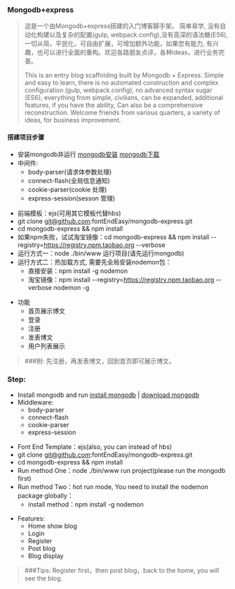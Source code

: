 ### Mongodb+express
> 这是一个由Mongodb+express搭建的入门博客脚手架。
简单易学, 没有自动化构建以及复杂的配置(gulp, webpack.config),没有高深的语法糖(ES6),
一切从简，平民化，可自由扩展，可增加额外功能，如果您有能力, 有兴趣，也可以进行全面的重构。欢迎各路朋友点评，各种ideas，进行业务完善。
>
>This is an entry blog scaffolding built by Mongodb + Express. Simple and easy to learn, there is no automated construction and complex configuration (gulp, webpack.config), no advanced syntax sugar (ES6), everything from simple, civilians, can be expanded, additional features, if you have the ability, Can also be a comprehensive reconstruction. Welcome friends from various quarters, a variety of ideas, for business improvement.

#### 搭建项目步骤
* 安装mongodb并运行 [mongodb安装](http://www.runoob.com/mongodb/mongodb-window-install.html) [mongodb下载](https://www.mongodb.com/download-center?jmp=nav)
* 中间件:
	- body-parser(请求体参数处理)
	- connect-flash(全局信息通知)
	- cookie-parser(cookie 处理)
	- express-session(sesson 管理)
>


* 前端模板：ejs(可用其它模板代替hbs)
* git clone git@github.com:fontEndEasy/mongodb-express.git
* cd mongodb-express && npm install
* 如果npm失败，试试淘宝镜像：cd mongodb-express && npm install --registry=https://registry.npm.taobao.org --verbose
* 运行方式一：node ./bin/www 运行项目(请先运行mongodb)
* 运行方式二：热加载方式, 需要先全局安装nodemon包：
	- 直接安装：npm install -g nodemon
	- 淘宝镜像：npm install --registry=https://registry.npm.taobao.org --verbose nodemon -g
	
>

* 功能
	- 首页展示博文
	- 登录
	- 注册
	- 发表博文
	- 用户列表展示


> ###附: 先注册，再发表博文，回到首页即可展示博文。


### Step:
* Install mongodb and run [install mongodb](http://www.runoob.com/mongodb/mongodb-window-install.html) | [download mongodb](https://www.mongodb.com/download-center?jmp=nav)
* Middleware:
	- body-parser
	- connect-flash
	- cookie-parser
	- express-session
>


* Font End Template：ejs(also, you can instead of hbs)
* git clone git@github.com:fontEndEasy/mongodb-express.git
* cd mongodb-express && npm install
* Run method One：node ./bin/www run project(please run the mongodb first)
* Run method Two：hot run mode, You need to install the nodemon package globally：
	- install method：npm install -g nodemon
	
>


* Features:
	- Home show blog
	- Login
	- Register
	- Post blog
	- Blog display

> ###Tips: Register first，then post blog，back to the home, you will see the blog.
